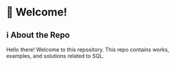 # :wave: Welcome!

## :information_source: About the Repo

Hello there! Welcome to this repository. This repo contains works, examples, and solutions related to SQL.

